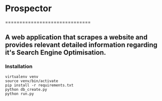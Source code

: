 # Prospector
==============================

## A web application that scrapes a website and provides relevant detailed information regarding it's Search Engine Optimisation.

### Installation

    virtualenv venv
    source venv/bin/activate
    pip install -r requirements.txt
    python db_create.py
    python run.py
